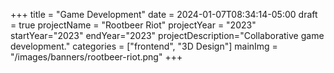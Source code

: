 +++
title = "Game Development"
date = 2024-01-07T08:34:14-05:00
draft = true
projectName = "Rootbeer Riot"
projectYear = "2023"
startYear="2023"
endYear="2023"
projectDescription="Collaborative game development."
categories = ["frontend", "3D Design"]
mainImg = "/images/banners/rootbeer-riot.png"
+++
